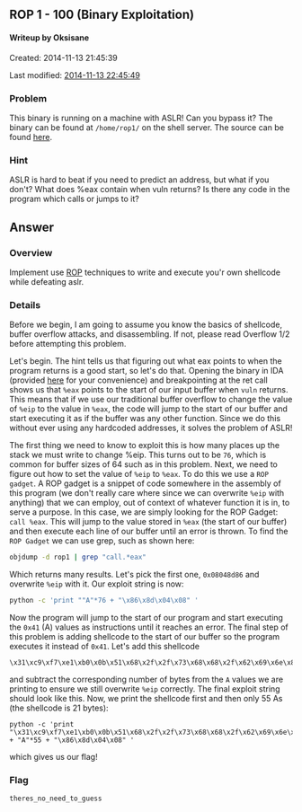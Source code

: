 ## ROP 1 - 100 (Binary Exploitation) ##
#### Writeup by Oksisane

Created: 2014-11-13 21:45:39

Last modified: [2014-11-13 22:45:49](https://github.com/Oksisane/PicoCTF-2014-Writeups/commits/master/binary_exploitation/rop_1.md)


### Problem ###

This binary is running on a machine with ASLR! Can you bypass it? The binary can be found at `/home/rop1/` on the shell server. The source can be found [here](https://picoctf.com/problem-static/binary/rop1/rop1.c).



### Hint ###

ASLR is hard to beat if you need to predict an address, but what if you don't? What does %eax contain when vuln returns? Is there any code in the program which calls or jumps to it?


## Answer ##

### Overview ###

Implement use [ROP](http://en.wikipedia.org/wiki/Return-oriented_programming) techniques to write and execute you'r own shellcode while defeating aslr.

### Details ###
Before we begin, I am going to assume you know the basics of shellcode, buffer overflow attacks, and disassembling. If not, please read Overflow 1/2 before attempting this problem.

Let's begin. The hint tells us that figuring out what eax points to when the program returns is a good start, so let's do that. Opening the binary in IDA (provided [here](rop1) for your convenience) and breakpointing at the ret call shows us that `%eax` points to the start of our input buffer when `vuln` returns. This means that if we use our traditional buffer overflow to change the value of `%eip` to the value in `%eax`, the code will jump to the start of our buffer and start executing it as if the buffer was any other function. Since we do this without ever using any hardcoded addresses, it solves the problem of ASLR!

The first thing we need to know to exploit this is how many places up the stack we must write to change %eip. This turns out to be `76`, which is common for buffer sizes of 64 such as in this problem. Next, we need to figure out how to set the value of `%eip` to `%eax`. To do this we use a `ROP gadget`. A ROP gadget is a snippet of code somewhere in the assembly of this program (we don't really care where since we can overwrite `%eip` with anything) that we can employ, out of context of whatever function it is in, to serve a purpose. In this case, we are simply looking for the ROP Gadget: `call %eax`. This will jump to the value stored in `%eax` (the start of our buffer) and then execute each line of our buffer until an error is thrown. To find the `ROP Gadget` we can use grep, such as shown here:
```bash
objdump -d rop1 | grep "call.*eax"
```
Which returns many results. Let's pick the first one, `0x08048d86` and overwrite `%eip` with it. Our exploit string is now:
```bash
python -c 'print ""A"*76 + "\x86\x8d\x04\x08" '
```
Now the program will jump to the start of our program and start executing the `0x41` (A) values as instructions until it reaches an error. The final step of this problem is adding shellcode to the start of our buffer so the program executes it instead of `0x41`. Let's add this shellcode
```
\x31\xc9\xf7\xe1\xb0\x0b\x51\x68\x2f\x2f\x73\x68\x68\x2f\x62\x69\x6e\x89\xe3\xcd\x80
```
and subtract the corresponding number of bytes from the `A` values we are printing to ensure we still overwrite `%eip` correctly. The final exploit string should look like this. Now, we print the shellcode first and then only 55 As (the shellcode is 21 bytes):
```
python -c 'print "\x31\xc9\xf7\xe1\xb0\x0b\x51\x68\x2f\x2f\x73\x68\x68\x2f\x62\x69\x6e\x89\xe3\xcd\x80" + "A"*55 + "\x86\x8d\x04\x08" '
```
which gives us our flag!
### Flag ###

    theres_no_need_to_guess





